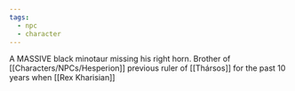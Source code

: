 ```yaml
---
tags:
  - npc
  - character
---
```


A MASSIVE black minotaur missing his right horn.
Brother of [[Characters/NPCs/Hesperion]] previous ruler of [[Thársos]] for the past 10 years when [[Rex Kharisian]]